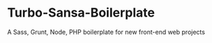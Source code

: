 Turbo-Sansa-Boilerplate
=======================

A Sass, Grunt, Node, PHP boilerplate for new front-end web projects
